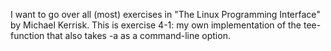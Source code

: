 I want to go over all (most) exercises in "The Linux Programming Interface" by Michael Kerrisk.
This is exercise 4-1: my own implementation of the tee-function that also takes -a
as a command-line option.
